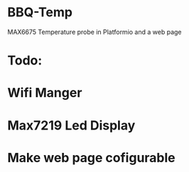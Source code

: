 # BBQ-Temp
MAX6675 Temperature probe in Platformio and a web page
# Todo:
#   Wifi Manger
#  Max7219 Led Display
# Make web page cofigurable
